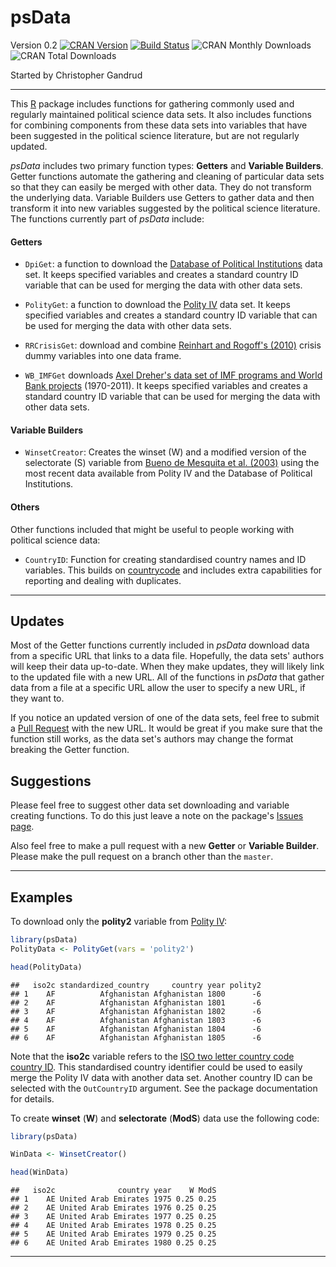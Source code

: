 psData
==========

Version 0.2
[![CRAN Version](http://www.r-pkg.org/badges/version/psData)](http://cran.r-project.org/package=psData)
[![Build Status](https://travis-ci.org/rOpenGov/psData.png)](https://travis-ci.org/rOpenGov/psData)
![CRAN Monthly Downloads](http://cranlogs.r-pkg.org/badges/last-month/psData)
![CRAN Total Downloads](http://cranlogs.r-pkg.org/badges/grand-total/psData)

Started by Christopher Gandrud

---

This [R](http://www.r-project.org/) package includes functions for gathering commonly used and regularly maintained political science data sets. It also includes functions for combining components from these data sets into variables that have been suggested in the political science literature, but are not regularly updated.

*psData* includes two primary function types: **Getters** and **Variable Builders**. Getter functions automate the gathering and cleaning of particular data sets so that they can easily be merged with other data. They do not transform the underlying data. Variable Builders use Getters to gather data and then transform it into new variables suggested by the political science literature. The functions currently part of *psData* include:

#### Getters

- `DpiGet`: a function to download the [Database of Political Institutions](http://www.iadb.org/en/research-and-data/publication-details,3169.html?pub_id=IDB-DB-121) data set. It keeps specified variables and creates a standard country ID variable that can be used for merging the data with other data sets.

- `PolityGet`: a function to download the [Polity IV](http://www.systemicpeace.org/polity/polity4.htm) data set. It keeps specified variables and creates a standard country ID variable that can be used for merging the data with other data sets.

- `RRCrisisGet`: download and combine [Reinhart and Rogoff's (2010)](http://www.carmenreinhart.com/data/browse-by-topic/topics/7/) crisis dummy variables into one data frame.

- `WB_IMFGet` downloads [Axel Dreher's data set of IMF programs and World Bank projects](http://www.uni-heidelberg.de/fakultaeten/wiso/awi/professuren/intwipol/datasets_en.html) (1970-2011). It keeps specified variables and creates a standard country ID variable that can be used for merging the data with other data sets.

#### Variable Builders

- `WinsetCreator`: Creates the winset (W) and a modified version of the selectorate (S) variable from [Bueno de Mesquita et al. (2003)](http://www.nyu.edu/gsas/dept/politics/data/bdm2s2/Logic.htm) using the most recent data available from Polity IV and the Database of Political Institutions.

#### Others

Other functions included that might be useful to people working with political science data:

- `CountryID`: Function for creating standardised country names and ID variables. This builds on [countrycode](https://github.com/vincentarelbundock/countrycode) and includes extra capabilities for reporting and dealing with duplicates.

---

## Updates

Most of the Getter functions currently included in *psData* download data from a specific URL that links to a data file. Hopefully, the data sets' authors will keep their data up-to-date. When they make updates, they will likely link to the updated file with a new URL. All of the functions in *psData* that gather data from a file at a specific URL allow the user to specify a new URL, if they want to.

If you notice an updated version of one of the data sets, feel free to submit a [Pull Request](https://help.github.com/articles/using-pull-requests) with the new URL. It would be great if you make sure that the function still works, as the data set's authors may change the format breaking the Getter function.

## Suggestions

Please feel free to suggest other data set downloading and variable creating functions. To do this just leave a note on the package's [Issues page](https://github.com/christophergandrud/psData/issues).

Also feel free to make a pull request with a new **Getter** or **Variable Builder**. Please make the pull request on a branch other than the `master`.

---

## Examples

To download only the **polity2** variable from [Polity IV](http://www.systemicpeace.org/polity/polity4.htm):


```r
library(psData)
PolityData <- PolityGet(vars = 'polity2')

head(PolityData)
```

```
##   iso2c standardized_country     country year polity2
## 1    AF          Afghanistan Afghanistan 1800      -6
## 2    AF          Afghanistan Afghanistan 1801      -6
## 3    AF          Afghanistan Afghanistan 1802      -6
## 4    AF          Afghanistan Afghanistan 1803      -6
## 5    AF          Afghanistan Afghanistan 1804      -6
## 6    AF          Afghanistan Afghanistan 1805      -6
```

Note that the **iso2c** variable refers to the [ISO two letter country code country ID](http://en.wikipedia.org/wiki/ISO_3166-1_alpha-2). This standardised country identifier could be used to easily merge the Polity IV data with another data set. Another country ID can be selected with the `OutCountryID` argument. See the package documentation for details.

To create **winset** (**W**) and **selectorate** (**ModS**) data use the following code:


```r
library(psData)

WinData <- WinsetCreator()

head(WinData)
```

```
##   iso2c              country year    W ModS
## 1    AE United Arab Emirates 1975 0.25 0.25
## 2    AE United Arab Emirates 1976 0.25 0.25
## 3    AE United Arab Emirates 1977 0.25 0.25
## 4    AE United Arab Emirates 1978 0.25 0.25
## 5    AE United Arab Emirates 1979 0.25 0.25
## 6    AE United Arab Emirates 1980 0.25 0.25
```

---
